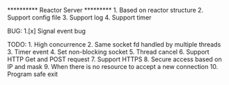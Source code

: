 **********  Reactor Server *********
    1. Based on reactor structure
    2. Support config file
    3. Support log
    4. Support timer


BUG:
    1.[x] Signal event bug


TODO:
    1. High concurrence
    2. Same socket fd handled by multiple threads
    3. Timer event
    4. Set non-blocking socket
    5. Thread cancel
    6. Support HTTP Get and POST request
    7. Support HTTPS
    8. Secure access based on IP and mask
    9. When there is no resource to accept a new connection
    10. Program safe exit
